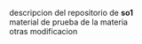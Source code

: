 descripcion del repositorio de <strong>so1</strong>
<br>
material de prueba de la materia 
<br>
otras  modificacion